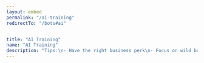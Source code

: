 ```yaml
---
layout: embed
permalink: "/ai-training"
redirectTo: "/bots#ai"


title: "AI Training"
name: "AI Training"
description: "Tips:\n- Have the right business perk\n- Focus on wild bots\n- Fight above your level\n- Use your <a href='/gadgets'>Gadgets</a>\n- Regular <a href='/exploring#tricks'>exploring tricks</a>\nLevel costs:   500xp, 2000xp, 5000xp, 14000xp, 30000xp\nReset:   100g per level\n\nCheck out the <a href='/'>wiki</a> page for detailed explanations..."
---
```




 
